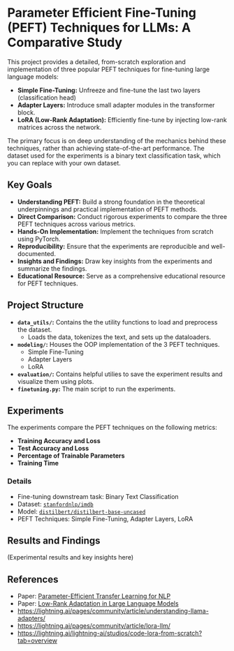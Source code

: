 # Parameter Efficient Fine-Tuning (PEFT) Techniques for LLMs: A Comparative Study 

This project provides a detailed, from-scratch exploration and implementation of three popular PEFT techniques for fine-tuning large language models:

* **Simple Fine-Tuning:** Unfreeze and fine-tune the last two layers (classification head)
* **Adapter Layers:** Introduce small adapter modules in the transformer block.
* **LoRA (Low-Rank Adaptation):** Efficiently fine-tune by injecting low-rank matrices across the network.

The primary focus is on deep understanding of the mechanics behind these techniques, rather than achieving state-of-the-art performance. The dataset used for the experiments is a binary text classification task, which you can replace with your own dataset.

## Key Goals

* **Understanding PEFT:** Build a strong foundation in the theoretical underpinnings and practical implementation of PEFT methods.
* **Direct Comparison:**  Conduct rigorous experiments to compare the three PEFT techniques across various metrics.
* **Hands-On Implementation:** Implement the techniques from scratch using PyTorch.
* **Reproducibility:** Ensure that the experiments are reproducible and well-documented.
* **Insights and Findings:** Draw key insights from the experiments and summarize the findings.
* **Educational Resource:** Serve as a comprehensive educational resource for PEFT techniques.

## Project Structure

* **`data_utils/`:**  Contains the the utility functions to load and preprocess the dataset.
    - Loads the data, tokenizes the text, and sets up the dataloaders.
* **`modeling/`:**  Houses the OOP implementation of the 3 PEFT techniques.
    - Simple Fine-Tuning
    - Adapter Layers
    - LoRA
* **`evaluation/`:**  Contains helpful utilies to save the experiment results and visualize them using plots.
* **`finetuning.py`:**  The main script to run the experiments.

## Experiments

The experiments compare the PEFT techniques on the following metrics:

* **Training Accuracy and Loss**
* **Test Accuracy and Loss**
* **Percentage of Trainable Parameters**
* **Training Time**

### Details
* Fine-tuning downstream task: Binary Text Classification
* Dataset: [`stanfordnlp/imdb`](https://huggingface.co/datasets/stanfordnlp/imdb)
* Model: [`distilbert/distilbert-base-uncased`](https://huggingface.co/distilbert/distilbert-base-uncased)
* PEFT Techniques: Simple Fine-Tuning, Adapter Layers, LoRA


## Results and Findings

(Experimental results and key insights here)

## References
- Paper: [Parameter-Efficient Transfer Learning for NLP](https://arxiv.org/pdf/1902.00751)
- Paper: [Low-Rank Adaptation in Large Language Models](https://arxiv.org/pdf/2106.09685)
- https://lightning.ai/pages/community/article/understanding-llama-adapters/
- https://lightning.ai/pages/community/article/lora-llm/
- https://lightning.ai/lightning-ai/studios/code-lora-from-scratch?tab=overview